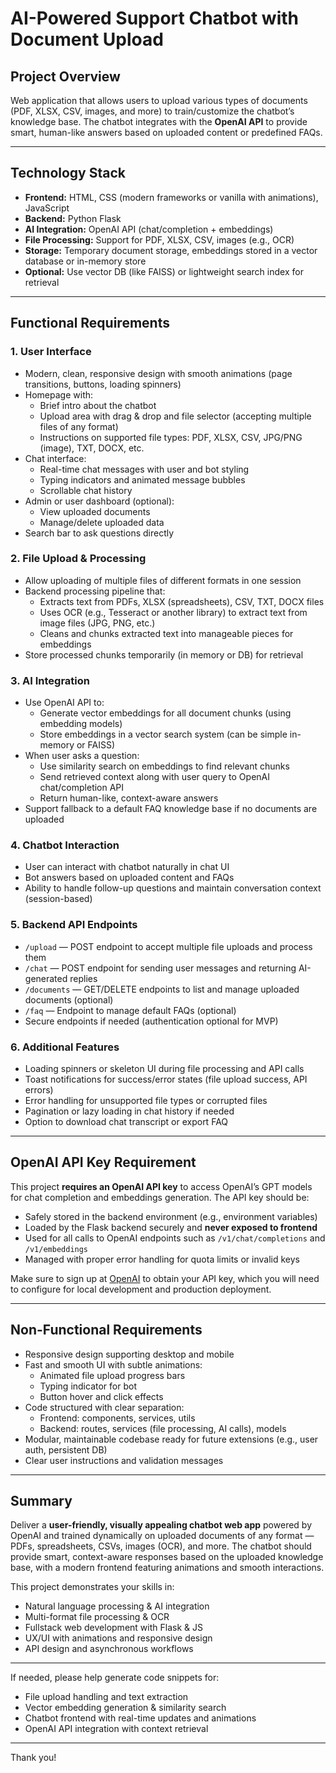 # AI-Powered Support Chatbot with Document Upload

## Project Overview

Web application that allows users to upload various types of documents (PDF, XLSX, CSV, images, and more) to train/customize the chatbot’s knowledge base. The chatbot integrates with the **OpenAI API** to provide smart, human-like answers based on uploaded content or predefined FAQs.

---

## Technology Stack

- **Frontend:** HTML, CSS (modern frameworks or vanilla with animations), JavaScript  
- **Backend:** Python Flask  
- **AI Integration:** OpenAI API (chat/completion + embeddings)  
- **File Processing:** Support for PDF, XLSX, CSV, images (e.g., OCR)  
- **Storage:** Temporary document storage, embeddings stored in a vector database or in-memory store  
- **Optional:** Use vector DB (like FAISS) or lightweight search index for retrieval

---

## Functional Requirements

### 1. User Interface

- Modern, clean, responsive design with smooth animations (page transitions, buttons, loading spinners)
- Homepage with:
  - Brief intro about the chatbot
  - Upload area with drag & drop and file selector (accepting multiple files of any format)
  - Instructions on supported file types: PDF, XLSX, CSV, JPG/PNG (image), TXT, DOCX, etc.
- Chat interface:
  - Real-time chat messages with user and bot styling
  - Typing indicators and animated message bubbles
  - Scrollable chat history
- Admin or user dashboard (optional):
  - View uploaded documents
  - Manage/delete uploaded data
- Search bar to ask questions directly

### 2. File Upload & Processing

- Allow uploading of multiple files of different formats in one session
- Backend processing pipeline that:
  - Extracts text from PDFs, XLSX (spreadsheets), CSV, TXT, DOCX files
  - Uses OCR (e.g., Tesseract or another library) to extract text from image files (JPG, PNG, etc.)
  - Cleans and chunks extracted text into manageable pieces for embeddings
- Store processed chunks temporarily (in memory or DB) for retrieval

### 3. AI Integration

- Use OpenAI API to:
  - Generate vector embeddings for all document chunks (using embedding models)
  - Store embeddings in a vector search system (can be simple in-memory or FAISS)
- When user asks a question:
  - Use similarity search on embeddings to find relevant chunks
  - Send retrieved context along with user query to OpenAI chat/completion API
  - Return human-like, context-aware answers
- Support fallback to a default FAQ knowledge base if no documents are uploaded

### 4. Chatbot Interaction

- User can interact with chatbot naturally in chat UI
- Bot answers based on uploaded content and FAQs
- Ability to handle follow-up questions and maintain conversation context (session-based)

### 5. Backend API Endpoints

- `/upload` — POST endpoint to accept multiple file uploads and process them
- `/chat` — POST endpoint for sending user messages and returning AI-generated replies
- `/documents` — GET/DELETE endpoints to list and manage uploaded documents (optional)
- `/faq` — Endpoint to manage default FAQs (optional)
- Secure endpoints if needed (authentication optional for MVP)

### 6. Additional Features

- Loading spinners or skeleton UI during file processing and API calls
- Toast notifications for success/error states (file upload success, API errors)
- Error handling for unsupported file types or corrupted files
- Pagination or lazy loading in chat history if needed
- Option to download chat transcript or export FAQ

---

## OpenAI API Key Requirement

This project **requires an OpenAI API key** to access OpenAI’s GPT models for chat completion and embeddings generation. The API key should be:

- Safely stored in the backend environment (e.g., environment variables)
- Loaded by the Flask backend securely and **never exposed to frontend**
- Used for all calls to OpenAI endpoints such as `/v1/chat/completions` and `/v1/embeddings`
- Managed with proper error handling for quota limits or invalid keys

Make sure to sign up at [OpenAI](https://platform.openai.com/) to obtain your API key, which you will need to configure for local development and production deployment.

---

## Non-Functional Requirements

- Responsive design supporting desktop and mobile
- Fast and smooth UI with subtle animations:
  - Animated file upload progress bars
  - Typing indicator for bot
  - Button hover and click effects
- Code structured with clear separation:
  - Frontend: components, services, utils
  - Backend: routes, services (file processing, AI calls), models
- Modular, maintainable codebase ready for future extensions (e.g., user auth, persistent DB)
- Clear user instructions and validation messages

---

## Summary

Deliver a **user-friendly, visually appealing chatbot web app** powered by OpenAI and trained dynamically on uploaded documents of any format — PDFs, spreadsheets, CSVs, images (OCR), and more. The chatbot should provide smart, context-aware responses based on the uploaded knowledge base, with a modern frontend featuring animations and smooth interactions.

This project demonstrates your skills in:

- Natural language processing & AI integration  
- Multi-format file processing & OCR  
- Fullstack web development with Flask & JS  
- UX/UI with animations and responsive design  
- API design and asynchronous workflows

---

If needed, please help generate code snippets for:

- File upload handling and text extraction  
- Vector embedding generation & similarity search  
- Chatbot frontend with real-time updates and animations  
- OpenAI API integration with context retrieval  

---

Thank you!
